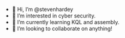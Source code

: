 - 👋 Hi, I’m @stevenhardey
- 👀 I’m interested in cyber security.
- 🌱 I’m currently learning KQL and assembly.
- 💞️ I’m looking to collaborate on anything!

<!---
stevenhardey/stevenhardey is a ✨ special ✨ repository because its `README.md` (this file) appears on your GitHub profile.
You can click the Preview link to take a look at your changes.
--->
